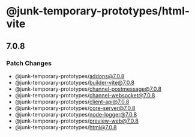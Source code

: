 # @junk-temporary-prototypes/html-vite

## 7.0.8

### Patch Changes

- @junk-temporary-prototypes/addons@7.0.8
- @junk-temporary-prototypes/builder-vite@7.0.8
- @junk-temporary-prototypes/channel-postmessage@7.0.8
- @junk-temporary-prototypes/channel-websocket@7.0.8
- @junk-temporary-prototypes/client-api@7.0.8
- @junk-temporary-prototypes/core-server@7.0.8
- @junk-temporary-prototypes/node-logger@7.0.8
- @junk-temporary-prototypes/preview-web@7.0.8
- @junk-temporary-prototypes/html@7.0.8

